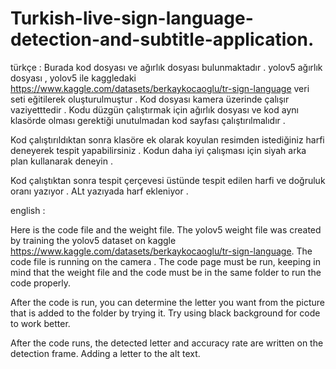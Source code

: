 # Turkish-live-sign-language-detection-and-subtitle-application.
türkçe : 
Burada kod dosyası ve ağırlık dosyası bulunmaktadır .
yolov5 ağırlık dosyası , yolov5 ile kaggledaki https://www.kaggle.com/datasets/berkaykocaoglu/tr-sign-language veri seti eğitilerek oluşturulmuştur .
Kod dosyası kamera üzerinde çalışır vaziyetttedir .
Kodu düzgün çalıştırmak için ağırlık dosyası ve kod aynı klasörde olması gerektiği unutulmadan kod sayfası çalıştırılmalıdır .

Kod çalıştırıldıktan sonra klasöre ek olarak koyulan resimden istediğiniz harfi deneyerek tespit yapabilirsiniz .
Kodun daha iyi çalışması için siyah arka plan kullanarak deneyin .

Kod çalıştıktan sonra tespit çerçevesi üstünde tespit edilen harfi ve doğruluk oranı yazıyor .
ALt yazıyada harf ekleniyor .

english :

Here is the code file and the weight file.
The yolov5 weight file was created by training the yolov5 dataset on kaggle https://www.kaggle.com/datasets/berkaykocaoglu/tr-sign-language.
The code file is running on the camera .
The code page must be run, keeping in mind that the weight file and the code must be in the same folder to run the code properly.

After the code is run, you can determine the letter you want from the picture that is added to the folder by trying it.
Try using black background for code to work better.

After the code runs, the detected letter and accuracy rate are written on the detection frame.
Adding a letter to the alt text.
